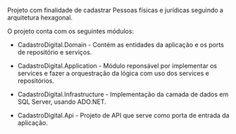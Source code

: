 Projeto com finalidade de cadastrar Pessoas físicas e jurídicas seguindo a arquitetura hexagonal.

O projeto conta com os seguintes módulos:

- CadastroDigital.Domain - Contém as entidades da aplicação e os ports de repositório e serviços.

- CadastroDigital.Application - Módulo reponsável por implementar os services e fazer a orquestração da lógica com uso dos services e repositórios.

- CadastroDigital.Infrastructure - Implementação da camada de dados em SQL Server, usando ADO.NET.

- CadastroDigital.Api - Projeto de API que serve como porta de entrada da aplicação. 

